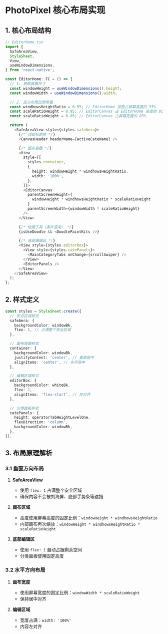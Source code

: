 # PhotoPixel 核心布局实现

## 1. 核心布局结构

```typescript
// EditorHome.tsx
import {
  SafeAreaView,
  StyleSheet,
  View,
  useWindowDimensions,
} from 'react-native';

const EditorHome: FC = () => {
  // 1. 获取屏幕尺寸
  const windowHeight = useWindowDimensions().height;
  const windowWidth = useWindowDimensions().width;

  // 2. 定义布局比例常量
  const windhowsHeightRatio = 0.55; // EditorHome 视图占屏幕高度的 55%
  const scaleRatioHeight = 0.95; // EditorCanvas 占 EditorHome 高度的 95%
  const scaleRatioWeight = 0.85; // EditorCanvas 占屏幕宽度的 85%

  return (
    <SafeAreaView style={styles.safeAera}>
      {/* 顶部标题栏 */}
      <CanvasHeader headerName={activeCateName} />

      {/* 画布容器 */}
      <View
        style={[
          styles.container,
          {
            height: windowHeight * windhowsHeightRatio,
            width: '100%',
          },
        ]}>
        <EditorCanvas
          parentScreenHeight={
            windowHeight * windhowsHeightRatio * scaleRatioHeight
          }
          parentScreenWidth={windowWidth * scaleRatioWeight}
        />
      </View>

      {/* 绘画工具（条件渲染） */}
      {isUseDoodle && <DoodlePaintKits />}

      {/* 底部编辑区 */}
      <View style={styles.editorBox}>
        <View style={styles.catePanels}>
          <MainCategoryTabs onChange={srcollSwiper} />
        </View>
        <EditorPanels />
      </View>
    </SafeAreaView>
  );
};
```

## 2. 样式定义

```typescript
const styles = StyleSheet.create({
  // 安全区域样式
  safeAera: {
    backgroundColor: windowBk,
    flex: 1, // 占满整个安全区域
  },

  // 画布容器样式
  container: {
    backgroundColor: windowBk,
    justifyContent: 'center', // 垂直居中
    alignItems: 'center', // 水平居中
  },

  // 编辑区域样式
  editorBox: {
    backgroundColor: whiteBk,
    flex: 1,
    alignItems: 'flex-start', // 左对齐
  },

  // 分类面板样式
  catePanels: {
    height: operatorTabHeightLevelOne,
    flexDirection: 'column',
    backgroundColor: windowBk,
  },
});
```

## 3. 布局原理解析

### 3.1 垂直方向布局

1. **SafeAreaView**

   - 使用 `flex: 1` 占满整个安全区域
   - 确保内容不会被刘海屏、底部手势条等遮挡

2. **画布区域**

   - 高度使用屏幕高度的固定比例：`windowHeight * windhowsHeightRatio`
   - 内部画布再次缩放：`windowHeight * windhowsHeightRatio * scaleRatioHeight`

3. **底部编辑区**
   - 使用 `flex: 1` 自动占据剩余空间
   - 分类面板使用固定高度

### 3.2 水平方向布局

1. **画布宽度**

   - 使用屏幕宽度的固定比例：`windowWidth * scaleRatioWeight`
   - 保持居中对齐

2. **编辑区域**
   - 宽度占满：`width: '100%'`
   - 内容左对齐

